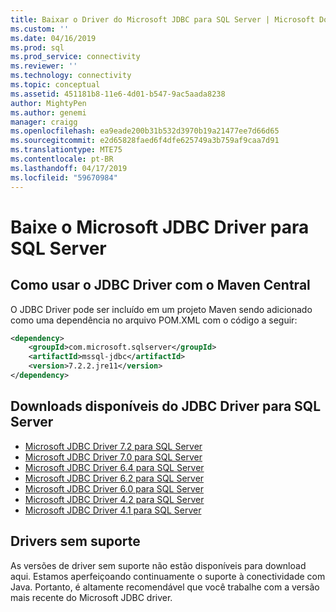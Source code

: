 ```yaml
---
title: Baixar o Driver do Microsoft JDBC para SQL Server | Microsoft Docs
ms.custom: ''
ms.date: 04/16/2019
ms.prod: sql
ms.prod_service: connectivity
ms.reviewer: ''
ms.technology: connectivity
ms.topic: conceptual
ms.assetid: 451181b8-11e6-4d01-b547-9ac5aada8238
author: MightyPen
ms.author: genemi
manager: craigg
ms.openlocfilehash: ea9eade200b31b532d3970b19a21477ee7d66d65
ms.sourcegitcommit: e2d65828faed6f4dfe625749a3b759af9caa7d91
ms.translationtype: MTE75
ms.contentlocale: pt-BR
ms.lasthandoff: 04/17/2019
ms.locfileid: "59670984"
---
```

# <a name="download-microsoft-jdbc-driver-for-sql-server"></a>Baixe o Microsoft JDBC Driver para SQL Server


## <a name="using-the-jdbc-driver-with-maven-central"></a>Como usar o JDBC Driver com o Maven Central
O JDBC Driver pode ser incluído em um projeto Maven sendo adicionado como uma dependência no arquivo POM.XML com o código a seguir:

```xml
<dependency>
    <groupId>com.microsoft.sqlserver</groupId>
    <artifactId>mssql-jdbc</artifactId>
    <version>7.2.2.jre11</version>
</dependency>
```  

## <a name="available-downloads-of-jdbc-driver-for-sql-server"></a>Downloads disponíveis do JDBC Driver para SQL Server
 * [Microsoft JDBC Driver 7.2 para SQL Server](https://go.microsoft.com/fwlink/?linkid=2063159)
 * [Microsoft JDBC Driver 7.0 para SQL Server](https://go.microsoft.com/fwlink/?linkid=2005972) 
 * [Microsoft JDBC Driver 6.4 para SQL Server](https://go.microsoft.com/fwlink/?linkid=868290) 
 * [Microsoft JDBC Driver 6.2 para SQL Server](https://go.microsoft.com/fwlink/?linkid=852460) 
 * [Microsoft JDBC Driver 6.0 para SQL Server](https://go.microsoft.com/fwlink/?LinkId=245496) 
 * [Microsoft JDBC Driver 4.2 para SQL Server](https://go.microsoft.com/fwlink/?linkid=841534) 
 * [Microsoft JDBC Driver 4.1 para SQL Server](https://go.microsoft.com/fwlink/?linkid=841533) 
  
## <a name="unsupported-drivers"></a>Drivers sem suporte  
As versões de driver sem suporte não estão disponíveis para download aqui. Estamos aperfeiçoando continuamente o suporte à conectividade com Java. Portanto, é altamente recomendável que você trabalhe com a versão mais recente do Microsoft JDBC driver.  
  
  
